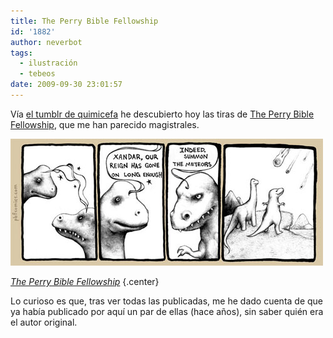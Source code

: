```yaml
---
title: The Perry Bible Fellowship
id: '1882'
author: neverbot
tags:
  - ilustración
  - tebeos
date: 2009-09-30 23:01:57
---
```


Vía [el tumblr de quimicefa](http://quimicefa.tumblr.com/post/200772053/todav-a-no-he-encontrado-un-webcomic-que-est-a-la) he descubierto hoy las tiras de [The Perry Bible Fellowship](http://pbfcomics.com/), que me han parecido magistrales.

![The-Perry-Bible-Fellowship](./the-perry-bible-fellowship/The-Perry-Bible-Fellowship.jpg "The-Perry-Bible-Fellowship")

[*The Perry Bible Fellowship*](http://pbfcomics.com/?cid=PBF055-Dinosaur_Meteors.jpg) {.center}

Lo curioso es que, tras ver todas las publicadas, me he dado cuenta de que ya había publicado por aquí un par de ellas (hace años), sin saber quién era el autor original.
